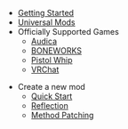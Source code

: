 * [Getting Started](gettingstarted.md)
* [Universal Mods](games/universal.md)
* Officially Supported Games
    - [Audica](games/audica.md)
    - [BONEWORKS](games/boneworks.md)
    - [Pistol Whip](games/pistolwhip.md)
    - [VRChat](games/vrchat.md)
- Create a new mod
    - [Quick Start](modders/quickstart.md)
    - [Reflection](modders/reflection.md)
    - [Method Patching](modders/patching.md)

